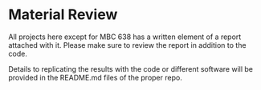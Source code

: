 # Material Review

All projects here except for MBC 638 has a written element of a report attached with it. Please make sure to review the report in addition to the code.

Details to replicating the results with the code or different software will be provided in the README.md files of the proper repo.
